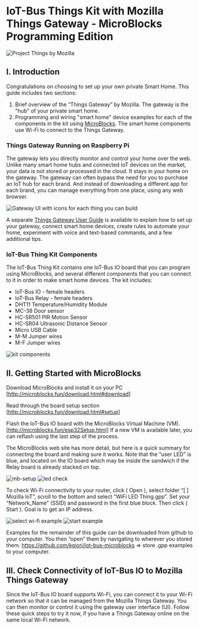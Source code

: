 # IoT-Bus Things Kit with Mozilla Things Gateway - MicroBlocks Programming Edition
![Project Things by Mozilla](/images/ThingsGateway-Mozilla.png)

## I. Introduction

Congratulations on choosing to set up your own private Smart Home. This guide includes two sections:
1. Brief overview of the “Things Gateway” by Mozilla. The gateway is the "hub" of your private smart home.
2. Programming and wiring "smart home" device examples for each of the components in the kit using 
[MicroBlocks](http://microblocks.fun). The smart home components use Wi-Fi to connect to the Things Gateway.

### Things Gateway Running on Raspberry Pi

The gateway lets you directly monitor and control your home over the web. Unlike many smart home hubs and connected 
IoT devices on the market, your data is not stored or processed in the cloud. It stays in your home on the gateway. 
The gateway can often bypass the need for you to purchase an IoT hub for each brand. And instead of downloading a 
different app for each brand, you can manage everything from one place, using any web browser.

![Gateway UI with icons for each thing you can build](/images/image1.png)

A separate [Things Gateway User Guide](http://iot.mozilla.org/gateway) is available to explain how to set up your gateway, 
connect smart home devices, create rules to automate your home, experiment with voice and text-based commands, 
and a few additional tips.

### IoT-Bus Thing Kit Components

The IoT-Bus Thing Kit contains one IoT-Bus IO board that you can program using MicroBlocks, and several different 
components that you can connect to it in order to make smart home devices. The kit includes:
* IoT-Bus IO - female headers
* IoT-Bus Relay - female headers
* DHT11 Temperature/Humidity Module
* MC-38 Door sensor 
* HC-SR501 PIR Motion Sensor 
* HC-SR04 Ultrasonic Distance Sensor
* Micro USB Cable
* M-M Jumper wires
* M-F Jumper wires

![kit components](/images/image2.png)

## II. Getting Started with MicroBlocks

Download MicroBlocks and install it on your PC
[http://microblocks.fun/download.html#download]

Read through the board setup section
[http://microblocks.fun/download.html#setup]

Flash the IoT-Bus IO board with the MicroBlocks Virtual Machine (VM).
[http://microblocks.fun/esp32Setup.html]
If a new VM is available later, you can reflash using the last step of the process. 

The MicroBlocks web site has more detail, but here is a quick summary for connecting the board and making sure it works. 
Note that the “user LED” is blue, and located on the IO board which may be inside the sandwich if the Relay board is already 
stacked on top.

![mb-setup](/images/image3.png)
![led check](/images/image4.png)

To check Wi-Fi connectivity to your router, click ( Open ), select folder “[ ] Mozilla IoT”, scroll to the bottom 
and select “WiFi LED Thing.gpp”. Set your “Network_Name” (SSID) and password in the first blue block. Then click ( Start ). 
Goal is to get an IP address.

![select wi-fi example](/images/image5.png)
![start example](/images/image6.png)

Examples for the remainder of this guide can be downloaded from github to your computer. You then “open” them by 
navigating to wherever you stored them.
https://github.com/kgiori/iot-bus-microblocks
=> store .gpp examples to your computer.

## III. Check Connectivity of IoT-Bus IO to Mozilla Things Gateway

Since the IoT-Bus IO board supports Wi-Fi, you can connect it to your Wi-Fi network so that it can be managed from 
the Mozilla Things Gateway. You can then monitor or control it using the gateway user interface (UI). 
Follow these quick steps to try it now, if you have a Things Gateway online on the same local Wi-Fi network.


